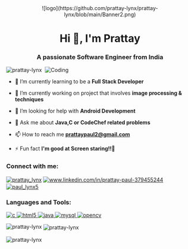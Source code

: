 <center>
![logo](https://github.com/prattay-lynx/prattay-lynx/blob/main/Banner2.png)
 </center>

<h1 align="center">Hi 👋, I'm Prattay</h1>
<h3 align="center">A passionate Software Engineer from India</h3>

<img align="right" alt="Coding" width="400" src="https://media1.giphy.com/media/qgQUggAC3Pfv687qPC/giphy.gif">

<p align="left"> <img src="https://komarev.com/ghpvc/?username=prattay-lynx&label=Profile%20views&color=0e75b6&style=flat" alt="prattay-lynx" /> </p>

- 🌱 I’m currently learning to be a **Full Stack Developer**

- 📃 I’m currently working on project that involves **image processing & techniques**

- 🤝 I’m looking for help with **Android Development**

- 💬 Ask me about **Java,C or CodeChef related problems**

- 📫 How to reach me **prattaypaul2@gmail.com**

- ⚡ Fun fact **I'm good at Screen staring!!🤭**

<h3 align="left">Connect with me:</h3>
<p align="left">
<a href="https://twitter.com/prattay_lynx" target="blank"><img align="center" src="https://upload.wikimedia.org/wikipedia/commons/thumb/4/4f/Twitter-logo.svg/1245px-Twitter-logo.svg.png" alt="prattay_lynx" height="30" width="30" /></a>
<a href="https://linkedin.com/in/www.linkedin.com/in/prattay-paul-379455244" target="blank"><img align="center" src="https://cdn-icons-png.flaticon.com/512/174/174857.png" alt="www.linkedin.com/in/prattay-paul-379455244" height="30" width="30" /></a>
<a href="https://www.codechef.com/users/paul_lynx5" target="blank"><img align="center" src="https://cdn.jsdelivr.net/npm/simple-icons@3.1.0/icons/codechef.svg" alt="paul_lynx5" height="30" width="40" /></a>
</p>

<h3 align="left">Languages and Tools:</h3>
<p align="left"> <a href="https://www.cprogramming.com/" target="_blank" rel="noreferrer"> <img src="https://img.icons8.com/color/512/c-programming.png" alt="c" width="40" height="40"/> </a> <a href="https://www.w3.org/html/" target="_blank" rel="noreferrer"> <img src="https://upload.wikimedia.org/wikipedia/commons/thumb/6/61/HTML5_logo_and_wordmark.svg/2048px-HTML5_logo_and_wordmark.svg.png" alt="html5" width="40" height="40"/> </a> <a href="https://www.java.com" target="_blank" rel="noreferrer"> <img src="https://thumbs.dreamstime.com/b/java-logo-vector-design-commercial-brand-trademark-118452997.jpg" alt="java" width="40" height="40"/> </a> <a href="https://www.mysql.com/" target="_blank" rel="noreferrer"> <img src="https://pngimg.com/uploads/mysql/small/mysql_PNG9.png" alt="mysql" width="40" height="40"/> </a> <a href="https://opencv.org/" target="_blank" rel="noreferrer"> <img src="https://www.vectorlogo.zone/logos/opencv/opencv-icon.svg" alt="opencv" width="40" height="40"/> </a> </p>

<p><img align="left" src="https://github-readme-stats.vercel.app/api/top-langs?username=prattay-lynx&show_icons=true&locale=en&layout=compact" alt="prattay-lynx" /></p>

<p>&nbsp;<img align="center" src="https://github-readme-stats.vercel.app/api?username=prattay-lynx&show_icons=true&locale=en" alt="prattay-lynx" /></p>

<p><img align="center" src="https://github-readme-streak-stats.herokuapp.com/?user=prattay-lynx&" alt="prattay-lynx" /></p>
